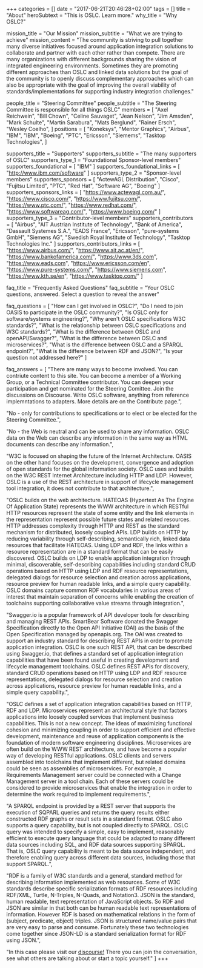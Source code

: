 +++
categories = []
date = "2017-06-21T20:46:28+02:00"
tags = []
title = "About"
heroSubtext = "This is OSLC. Learn more."
why_title = "Why OSLC?"

mission_title = "Our Mission"
mission_subtitle = "What we are trying to achieve"
mission_content = "The community is striving to pull together many diverse initiatives focused around application integration solutions to collaborate and partner with each other rather than compete. There are many organizations with different backgrounds sharing the vision of integrated engineering environments. Sometimes they are promoting different approaches than OSLC and linked data solutions but the goal of the community is to openly discuss complementary approaches which can also be appropriate with the goal of improving the overall viability of standards/implementations for supporting industry integration challenges."

people_title = "Steering Committee"
people_subtitle = "The Steering Committee is responsible for all things OSLC"
members = [
  "Axel Reichwein",
  "Bill Chown",
  "Celine Sauvaget",
  "Jean Nelson",
  "Jim Amsden",
  "Mark Schulte",
  "Martin Sarabura",
  "Mats Berglund",
  "Rainer Ersch",
  "Wesley Coelho",
]
positions = [
  "Koneksys",
  "Mentor Graphics",
  "Airbus",
  "IBM",
  "IBM",
  "Boeing",
  "PTC",
  "Ericsson",
  "Siemems",
  "Tasktop Technologies",
]

supporters_title = "Supporters"
supporters_subtitle = "The many supporters of OSLC"
supporters_type_1 = "Foundational Sponsor-level members"
supporters_foundational = [
  "IBM"
]
supporters_foundational_links = [
  "http://www.ibm.com/software"
]
supporters_type_2 = "Sponsor-level members"
supporters_sponsors = [
  "ActewAGL Distribution",
  "Cisco",
  "Fujitsu Limited",
  "PTC",
  "Red Hat",
  "Software AG",
  "Boeing"
]
supporters_sponsors_links = [
  "https://www.actewagl.com.au/",
  "https://www.cisco.com/",
  "https://www.fujitsu.com/",
  "https://www.ptc.com/",
  "https://www.redhat.com/",
  "https://www.softwareag.com/",
  "https://www.boeing.com/"
]
supporters_type_3 = "Contributor-level members"
supporters_contributors = [
  "Airbus",
  "AIT Austrian Institute of Technology",
  "Bank of America",
  "Dassault Systemes S.A.",
  "EADS France",
  "Ericsson",
  "pure-systems GmbH",
  "Siemens AG",
  "Swedish Royal Institute of Technology",
  "Tasktop Technologies Inc."
]
supporters_contributors_links = [
  "https://www.airbus.com/",
  "https://www.ait.ac.at/en/",
  "https://www.bankofamerica.com/",
  "https://www.3ds.com",
  "https://www.eads.com",
  "https://www.ericsson.com/en",
  "https://www.pure-systems.com/",
  "https://www.siemens.com",
  "https://www.kth.se/en",
  "https://www.tasktop.com/"
]

faq_title = "Frequently Asked Questions"
faq_subtitle = "Your OSLC questions, answered. Select a question to reveal the answer"

faq_questions = [
  "How can I get involved in OSLC?",
  "Do I need to join OASIS to participate in the OSLC community?",
  "Is OSLC only for software/systems engineering?",
  "Why aren't OSLC specifications W3C standards?",
  "What is the relationship between OSLC specifications and W3C standards?",
  "What is the difference between OSLC and openAPI/Swagger?",
  "What is the difference between OSLC and microservices?",
  "What is the difference between OSLC and a SPARQL endpoint?",
  "What is the difference between RDF and JSON?",
  "Is your question not addressed here?"
]

faq_answers = [
  "There are many ways to become involved. You can contriute content to this site. You can become a member of a Working Group, or a Technical Committee contributor. You can deepen your participation and get nominated for the Steering Comittee. Join the discussions on Discourse. Write OSLC software, anything from reference implemntations to adapters. More details are on the Contribute page.",
  
  "No - only for contributions to specifications or to elect or be elected for the Steering Committee.",
  
  "No - the Web is neutral and can be used to share any information. OSLC data on the Web can describe any information in the same way as HTML documents can describe any information.",
  
  "W3C is focused on shaping the future of the Internet Architecture. OASIS on the other hand focuses on the development, convergence and adoption of open standards for the global information society. OSLC uses and builds on the W3C REST Internet Architecture including HTTP and LDP. However, OSLC is a use of the REST architecture in support of lifecycle management tool integration, it does not contribute to that architecture.",
  
  "OSLC builds on the web architecture. HATEOAS (Hypertext As The Engine Of Application State) represents the WWW architecture in which RESTful HTTP resources represent the state of some entity and the link elements in the representation represent possible future states and related resources. HTTP addresses complexity through HTTP and REST as the standard mechanism for distributed, loosely coupled APIs. LDP builds on HTTP by reducing variability through self-describing, semantically rich, linked data resources that facilitate HATEOAS. Using LDP and RDF, the links within a resource representation are in a standard format that can be easily discovered. OSLC builds on LDP to enable application integration through minimal, discoverable, self-describing capabilities including standard CRUD operations based on HTTP using LDP and RDF resource representations, delegated dialogs for resource selection and creation across applications, resource preview for human readable links, and a simple query capability. OSLC domains capture common RDF vocabularies in various areas of interest that maintain separation of concerns while enabling the creation of toolchains supporting collaborative value streams through integration.",
  
  "Swagger.io is a popular framework of API developer tools for describing and managing REST APIs. SmartBear Software donated the Swagger Specification directly to the Open API Initiative (OAI) as the basis of the Open Specification managed by openapis.org. The  OAI was created to support an industry standard for describing REST APIs in order to promote application integration. OSLC is one such REST API, that can be described using Swagger.io, that defines a standard set of application integration capabilities that have been found useful in creating development and lifecycle management toolchains. OSLC defines REST APIs for discovery, standard CRUD operations based on HTTP using LDP and RDF resource representations, delegated dialogs for resource selection and creation across applications, resource preview for human readable links, and a simple query capability.",

  "OSLC defines a set of application integration capabilities based on HTTP, RDF and LDP. Microservices represent an architectural style that factors applications into loosely coupled services that implement business capabilities. This is not a new concept. The ideas of maximizing functional cohesion and minimizing coupling in order to support efficient and effective development, maintenance and reuse of application components is the foundation of modern software engineering disciplines. Microservices are often build on the WWW REST architecture, and have become a popular way of developing RESTful applications. OSLC clients and servers assembled into toolchains that implement different, but related domains could be seen as assemblies of microservices. For example, a Requirements Management server could be connected with a Change Management server in a tool chain. Each of these servers could be considered to provide microservices that enable the integration in order to determine the work required to implement requirements.",

  "A SPARQL endpoint is provided by a REST server that supports the execution of SQPARL queries and returns the query results either constructed RDF graphs or result sets in a standard format. OSLC also supports a query capability, but is not coupled directly to SPARQL. OSLC query was intended to specify a simple, easy to implement, reasonably efficient to execute query language that could be adapted to many different data sources including SQL, and RDF data sources supporting SPARQL. That is, OSLC query capability is meant to be data source independent, and therefore enabling query across different data sources, including those that support SPARQL.",

  "RDF is a family of W3C standards and a general, standard method for describing information implemented as web resources. Some of W3C standards describe specific serialization formats of RDF resources including RDF/XML, Turtle, N-Triples, N-Quads, and Notation3. JSON is the standard, human readable, text representation of JavaScript objects. So RDF and JSON are similar in that both can be human readable text representations of information. However RDF is based on mathematical relations in the form of (subject, predicate, object) triples. JSON is structured name/value pairs that are very easy to parse and consume. Fortunately these two technologies come together since JSON-LD is a standard serialization format for RDF using JSON.",

  "In this case please visit our <a href='http://discourse.oslc.co'>discourse!</a> There you can join the conversation, see what others are talking about or start a topic yourself."
]
+++
